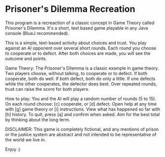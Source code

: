 # Prisoner's Dilemma Recreation

This program is a recreaction of a classic concept in Game Theory called Prisoner's Dilemma. It's a short, text based game playable in any Java console (BlueJ recommended). 

This is a simple, text-based activity about choices and trust.
You play against an AI opponent over several short rounds.
Each round you choose to cooperate or to defect.
After both choices are made, you will see the outcome and points.

Game Theory:
The Prisoner's Dilemma is a classic example in game theory.
Two players choose, without talking, to cooperate or to defect.
If both cooperate, both do well. If both defect, both do only a little.
If one defects while the other cooperates, the defector does best.
Over repeated rounds, trust can raise the score for both players.

How to play:
You and the AI will play a random number of rounds (5 to 15).
On each round choose: [c] cooperate, or [d] defect.
Open help at any time with [g] game theory or [i] instructions.
View what has happened so far with [h] history.
To quit, press [q] and confirm when asked.
Aim for the best total by thinking about the long term.

DISCLAIMER:
This game is completely fictional, and any mentions of prison or the justice system are abstract and not intended to be representative of the world we live in.

Enjoy :)
